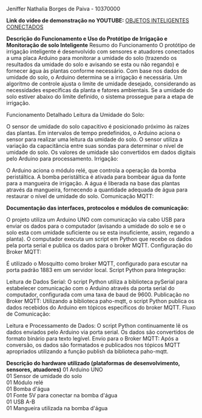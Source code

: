 Jeniffer Nathalia Borges de Paiva - 10370000

**Link do vídeo de demonstração no YOUTUBE:** [OBJETOS INTELIGENTES CONECTADOS ](https://www.youtube.com/watch?v=WnmMYvHiHOI)

**Descrição do Funcionamento e Uso do Protótipo de Irrigação e Monitoração de solo Inteligente**
Resumo do Funcionamento
O protótipo de irrigação inteligente é desenvolvido com sensores e atuadores conectados a uma placa Arduino para monitorar a umidade do solo (trazendo os resultados da umidade do solo e avisando se esta ou não regando) e fornecer água às plantas conforme necessário. Com base nos dados de umidade do solo, o Arduino determina se a irrigação é necessária. Um algoritmo de controle ajusta o limite de umidade desejado, considerando as necessidades específicas da planta e fatores ambientais. Se a umidade do solo estiver abaixo do limite definido, o sistema prossegue para a etapa de irrigação.

Funcionamento Detalhado
Leitura da Umidade do Solo:

O sensor de umidade do solo capacitivo é posicionado próximo às raízes das plantas.
Em intervalos de tempo predefinidos, o Arduino aciona o sensor para realizar uma leitura da umidade do solo.
O sensor utiliza a variação da capacitância entre suas sondas para determinar o nível de umidade do solo.
Os valores de umidade são convertidos em dados digitais pelo Arduino para processamento.
Irrigação:

O Arduino aciona o módulo relé, que controla a operação da bomba peristáltica.
A bomba peristáltica é ativada para bombear água da fonte para a mangueira de irrigação.
A água é liberada na base das plantas através da mangueira, fornecendo a quantidade adequada de água para restaurar o nível de umidade do solo.
Comunicação MQTT:

**Documentação das interfaces, protocolos e módulos de comunicação:**

O projeto utiliza um Arduino UNO com comunicação via cabo USB para enviar os dados para o computador (avisando a umidade do solo e se o solo esta com umidade suficiente ou se esta insuficiente, assim, regando a planta).
O computador executa um script em Python que recebe os dados pela porta serial e publica os dados para o broker MQTT.
Configuração do Broker MQTT:

É utilizado o Mosquitto como broker MQTT, configurado para escutar na porta padrão 1883 em um servidor local.
Script Python para Integração:

Leitura de Dados Serial: O script Python utiliza a biblioteca pySerial para estabelecer comunicação com o Arduino através da porta serial do computador, configurada com uma taxa de baud de 9600.
Publicação no Broker MQTT: Utilizando a biblioteca paho-mqtt, o script Python publica os dados recebidos do Arduino em tópicos específicos do broker MQTT.
Fluxo de Comunicação:

Leitura e Processamento de Dados: O script Python continuamente lê os dados enviados pelo Arduino via porta serial. Os dados são convertidos de formato binário para texto legível.
Envio para o Broker MQTT: Após a conversão, os dados são formatados e publicados nos tópicos MQTT apropriados utilizando a função publish da biblioteca paho-mqtt.


**Descrição do hardware utilizado (plataformas de desenvolvimento, sensores, atuadores)**
01 Arduino UNO \
01 Sensor de umidade do solo \
01 Módulo relé \
01 Bomba d'água \
01 Fonte 5V para conectar na bomba d'água \
01 USB A-B \
01 Mangueira utilizada na bomba d'água 


